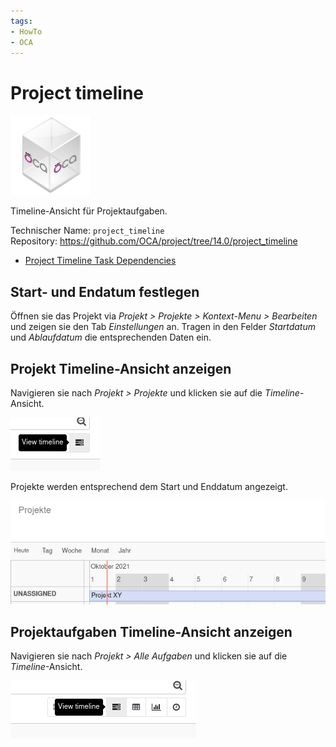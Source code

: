 ```yaml
---
tags:
- HowTo
- OCA
---
```

# Project timeline
![icon_oca_app](assets/icon_oca_app.png)

Timeline-Ansicht für Projektaufgaben.

Technischer Name: `project_timeline`\
Repository: <https://github.com/OCA/project/tree/14.0/project_timeline>

* [Project Timeline Task Dependencies](Project-Timeline-Task-Dependencies.md)

## Start- und Endatum festlegen

Öffnen sie das Projekt via *Projekt > Projekte > Kontext-Menu > Bearbeiten* und zeigen sie den Tab *Einstellungen* an. Tragen in den Felder *Startdatum* und *Ablaufdatum* die entsprechenden Daten ein.

## Projekt Timeline-Ansicht anzeigen

Navigieren sie nach *Projekt > Projekte* und klicken sie auf die *Timeline*-Ansicht.

![](assets/Project%20Timeline%20View%20timeline.png)

Projekte werden entsprechend dem Start und Enddatum angezeigt.

![](assets/Project%20Timeline%20View.png)

## Projektaufgaben Timeline-Ansicht anzeigen

Navigieren sie nach *Projekt > Alle Aufgaben* und klicken sie auf die *Timeline*-Ansicht.

![](assets/Project%20Timeline%20View%20task%20timeline.png)